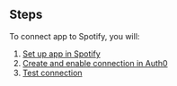 ## Steps
To connect app to Spotify, you will:
1. [Set up app in Spotify](#set-up-app-in-spotify)
2. [Create and enable connection in Auth0](#create-and-enable-connection-in-auth0)
3. [Test connection](#test-connection)
